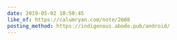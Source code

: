 ```yaml
---
date: 2019-05-02 10:50:45
like_of: https://calumryan.com/note/2608
posting_method: https://indigenous.abode.pub/android/
---
```

